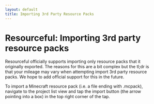 ```yaml
---
layout: default
title: Importing 3rd Party Resource Packs
---
```


# Resourceful: Importing 3rd party resource packs

Resourceful officially supports importing only resource packs that it originally exported. The reasons for this are a bit complex but the tl;dr is that your mileage may vary when attempting import 3rd party resource packs. We hope to add official support for this in the future.

To import a Minecraft resource pack (i.e. a file ending with .mcpack), navigate to the project list view and tap the import button (the arrow pointing into a box) in the top right corner of the tap.